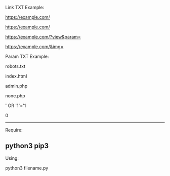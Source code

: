 Link TXT Example:

https://example.com/

https://example.com/

https://example.com/?view&param=

https://example.com/&img=


Param TXT Example:

robots.txt

index.html

admin.php

none.php

' OR '1'='1

0


-----------------
Require:

python3
pip3
-----------------
Using:

python3 filename.py
